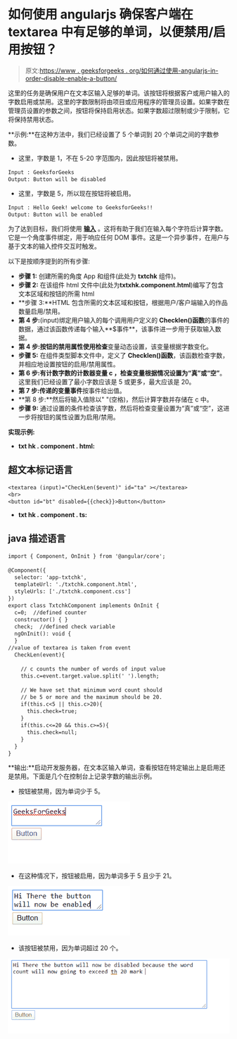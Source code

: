 # 如何使用 angularjs 确保客户端在 textarea 中有足够的单词，以便禁用/启用按钮？

> 原文:[https://www . geeksforgeeks . org/如何通过使用-angularjs-in-order-disable-enable-a-button/](https://www.geeksforgeeks.org/how-to-make-sure-clients-have-enough-words-in-textarea-by-using-angularjs-in-order-to-disable-enable-a-button/)

这里的任务是确保用户在文本区输入足够的单词。该按钮将根据客户或用户输入的字数启用或禁用。这里的字数限制将由项目或应用程序的管理员设置。如果字数在管理员设置的参数之间，按钮将保持启用状态。如果字数超过限制或少于限制，它将保持禁用状态。

**示例:**在这种方法中，我们已经设置了 5 个单词到 20 个单词之间的字数参数。

*   这里，字数是 1，不在 5-20 字范围内，因此按钮将被禁用。

```
Input : GeeksforGeeks
Output: Button will be disabled
```

*   这里，字数是 5，所以现在按钮将被启用。

```
Input : Hello Geek! welcome to GeeksforGeeks!! 
Output: Button will be enabled
```

为了达到目标，我们将使用 [**输入**](https://www.geeksforgeeks.org/html-dom-inputevent/) 。这将有助于我们在输入每个字符后计算字数。它是一个角度事件绑定，用于响应任何 DOM 事件。这是一个异步事件，在用户与基于文本的输入控件交互时触发。

以下是按顺序提到的所有步骤:

*   **步骤 1:** 创建所需的角度 App 和组件(此处为 **txtchk** 组件)。
*   **步骤 2:** 在该组件 html 文件中(此处为**txtxhk.component.html**)编写了包含文本区域和按钮的所需 html
*   **步骤 3:**HTML 包含所需的文本区域和按钮，根据用户/客户端输入的作品数量启用/禁用。
*   **第 4 步:**(input)绑定用户输入的每个调用用户定义的 **Checklen()函数**的事件的数据，通过该函数传递每个输入**$事件**，该事件进一步用于获取输入数据。
*   **第 4 步:**按钮的禁用属性使用**检查**变量动态设置，该变量根据字数变化。
*   **步骤 5:** 在组件类型脚本文件中，定义了 **Checklen()函数**，该函数检查字数，并相应地设置按钮的启用/禁用属性。
*   **第 6 步:**有计数字数的计数器变量 **c** ，**检查**变量根据情况设置为**“真”**或**“空”**。这里我们已经设置了最小字数应该是 5 或更多，最大应该是 20。
*   **第 7 步:**传递的变量**事件**按事件给出值。
*   **第 8 步:**然后将输入值除以" "(空格)，然后计算字数并存储在 c 中。
*   **步骤 9:** 通过设置的条件检查该字数，然后将检查变量设置为“真”或“空”，这进一步将按钮的属性设置为启用/禁用。

**实现示例:**

*   **txt hk . component . html:**

## 超文本标记语言

```
<textarea (input)="CheckLen($event)" id="ta" ></textarea>
<br>
<button id="bt" disabled={{check}}>Button</button>
```

*   **txt hk . component . ts:**

## java 描述语言

```
import { Component, OnInit } from '@angular/core';

@Component({
  selector: 'app-txtchk',
  templateUrl: './txtchk.component.html',
  styleUrls: ['./txtchk.component.css']
})
export class TxtchkComponent implements OnInit {
  c=0;  //defined counter
  constructor() { }
  check;  //defined check variable
  ngOnInit(): void {
  }
//value of textarea is taken from event
  CheckLen(event){

    // c counts the number of words of input value
    this.c=event.target.value.split(' ').length;

    // We have set that minimum word count should
    // be 5 or more and the maximum should be 20.
    if(this.c<5 || this.c>20){       
      this.check=true;
    }
    if(this.c<=20 && this.c>=5){
      this.check=null;
    }
  }
}
```

**输出:**启动开发服务器，在文本区输入单词，查看按钮在特定输出上是启用还是禁用。下面是几个在控制台上记录字数的输出示例。

*   按钮被禁用，因为单词少于 5。

![](img/1836074afc3abdfe62f4d69605a0f96b.png)

*   在这种情况下，按钮被启用，因为单词多于 5 且少于 21。

![](img/1935ecd04c28c1929bab059e7b72c573.png)

*   该按钮被禁用，因为单词超过 20 个。

![](img/84461ead0b46810233165536e0f64f21.png)